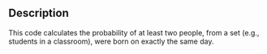## Description

This code calculates  the probability of at least two people, from a set (e.g., students in a classroom), were born on exactly the same day.
